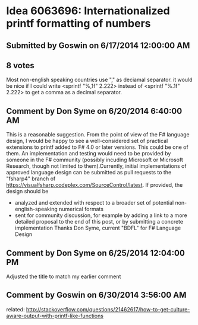 # Idea 6063696: Internationalized printf formatting of numbers

## Submitted by Goswin on 6/17/2014 12:00:00 AM

## 8 votes

Most non-english speaking countries use "," as deciamal separator.
it would be nice if I could write <sprintf "%,1f" 2.222> instead of <sprintf "%.1f" 2.222> to get a comma as a decimal separator.


## Comment by Don Syme on 6/20/2014 6:40:00 AM

This is a reasonable suggestion. From the point of view of the F# language design, I would be happy to see a well-considered set of practical extensions to printf added to F# 4.0 or later versions. This could be one of them.
An implementation and testing would need to be provided by someone in the F# community (possibly incuding Microsoft or Microsoft Research, though not limited to them).Currently, initial implementations of approved language design can be submitted as pull requests to the "fsharp4" branch of https://visualfsharp.codeplex.com/SourceControl/latest.
If provided, the design should be
- analyzed and extended with respect to a broader set of potential non-english-speaking numerical formats
- sent for community discussion, for example by adding a link to a more detailed proposal to the end of this post, or by submitting a concrete implementation
Thanks
Don Syme, current "BDFL" for F# Language Design

## Comment by Don Syme on 6/25/2014 12:04:00 PM

Adjusted the title to match my earlier comment

## Comment by Goswin on 6/30/2014 3:56:00 AM

related:
http://stackoverflow.com/questions/21462617/how-to-get-culture-aware-output-with-printf-like-functions
